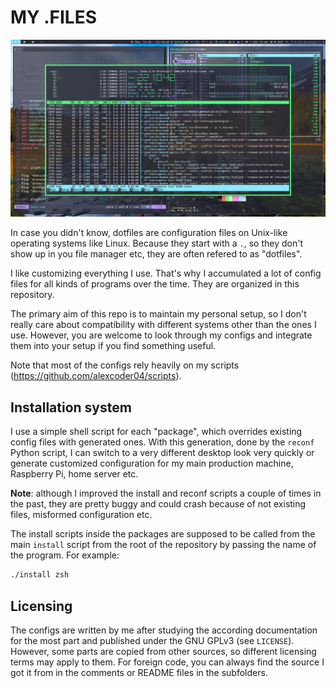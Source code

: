 
# MY .FILES

![my desktop](./screenshots/i3-i3blocks-screenshot.png)

In case you didn't know, dotfiles are configuration files on Unix-like operating
systems like Linux. Because they start with a `.`, so they don't show up in you
file manager etc, they are often refered to as "dotfiles".

I like customizing everything I use. That's why I accumulated a lot of config
files for all kinds of programs over the time. They are organized in this
repository.

The primary aim of this repo is to maintain my personal setup, so I don't really
care about compatibility with different systems other than the ones I use.
However, you are welcome to look through my configs and integrate them into
your setup if you find something useful.

Note that most of the configs rely heavily on my scripts
(https://github.com/alexcoder04/scripts).

## Installation system

I use a simple shell script for each "package", which overrides existing config
files with generated ones. With this generation, done by the `reconf` Python
script, I can switch to a very different desktop look very quickly or generate
customized configuration for my main production machine, Raspberry Pi, home
server etc.

**Note**: although I improved the install and reconf scripts a couple of times
in the past, they are pretty buggy and could crash because of not existing
files, misformed configuration etc.

The install scripts inside the packages are supposed to be called from the main
`install` script from the root of the repository by passing the name of the
program. For example:

```sh
./install zsh
```

## Licensing

The configs are written by me after studying the according documentation for the
most part and published under the GNU GPLv3 (see `LICENSE`). However, some parts
are copied from other sources, so different licensing terms may apply to them.
For foreign code, you can always find the source I got it from in the comments
or README files in the subfolders.

